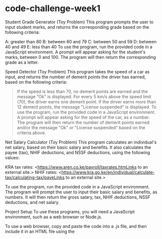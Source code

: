 # code-challenge-week1
Student Grade Generator (Toy Problem)
This program prompts the user to input student marks, and returns the corresponding grade based on the following criteria:

A: greater than 80
B: between 60 and 79 
C: between 50 and 59 
D: between 40 and 49 
E: less than 40
To use the program, run the provided code in a JavaScript environment. A prompt will appear asking for the student's marks, between 0 and 100. The program will then return the corresponding grade as a letter.

Speed Detector (Toy Problem)
This program takes the speed of a car as input, and returns the number of demerit points the driver has earned, based on the following criteria:

> If the speed is less than 70, no demerit points are earned and the message "Ok" is displayed.
> For every 5 km/s above the speed limit (70), the driver earns one demerit point.
> If the driver earns more than 12 demerit points, the message "License suspended" is displayed.
> To use the program, run the provided code in a JavaScript environment. A prompt will appear asking for the speed of the car, as a number. The program will then return the number of demerit points earned and/or the message "Ok" or "License suspended" based on the criteria above.

Net Salary Calculator (Toy Problem)
This program calculates an individual's net salary, based on their basic salary and benefits. It also calculates the payee (tax), NHIF deductions, and NSSF deductions, using the following values:

KRA tax rates: <https://www.aren.co.ke/payroll/taxrates.htmLinks to an external site.>
NHIF rates: <https://www.kra.go.ke/en/individual/calculate-tax/calculating-tax/payeLinks to an external site.>

To use the program, run the provided code in a JavaScript environment. The program will prompt the user to input their basic salary and benefits, as numbers. It will then return the gross salary, tax, NHIF deductions, NSSF deductions, and net salary.

Project Setup
To use these programs, you will need a JavaScript environment, such as a web browser or Node.js.

To use a web browser, copy and paste the code into a .js file, and then include it in an HTML file using the <script> tag.
To use Node.js, install the Node.js runtime and ensure that you have Node.js version 10 or higher. Then, create a new directory and run npm init -y to create a new package.json file. Next, save the code to a .js file in the same directory, and run node <file>.js to execute the code.


Author & License
Author: Maria Wanjiru. 

License:  Apache License (https://github.com/mwanjiru12/code-challenge-week1/blob/main/LICENSE.txt to an external site.")

This project is released under the  Apache License, which allows for commercial and non-commercial use, modification, and distribution without requiring attribution. For the full terms of the license, refer to the [LICENSE file] (https://github.com/mwanjiru12/code-challenge-week1/blob/main/LICENSE.txt to an external site.")

Contact
If you have any questions, comments, or concerns, please contact me at maria.wk447@gmail.com.

Thank you for using this program!

Maria Wanjiru